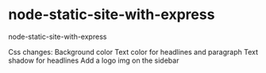 # node-static-site-with-express
 node-static-site-with-express

Css changes:
Background color 
Text color for headlines and paragraph
Text shadow for headlines
Add a logo img on the sidebar